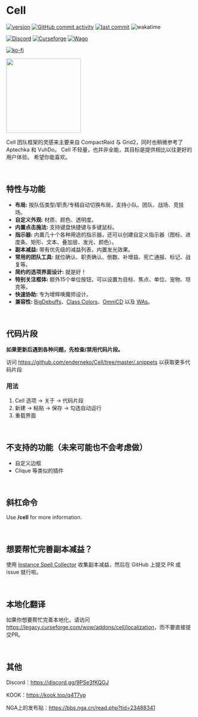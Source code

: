 # Cell

[![version](https://img.shields.io/github/v/release/enderneko/Cell)](https://github.com/enderneko/Cell/releases)
[![GitHub commit activity](https://img.shields.io/github/commit-activity/m/enderneko/Cell)](https://github.com/enderneko/Cell/commits/master)
[![last commit](https://img.shields.io/github/last-commit/enderneko/Cell)](https://github.com/enderneko/Cell/commits/master)
![wakatime](https://wakatime.com/badge/user/b2ffce60-8269-440f-81a0-7316f36a6085/project/82ff5b42-1fec-416d-9d8d-50b586ceea0c.svg)

[![Discord](https://img.shields.io/discord/1122747237546610760?label=Discord&color=5865F2)](https://discord.gg/9PSe3fKQGJ)
[![Curseforge](https://img.shields.io/curseforge/dt/409666?label=CurseForge&color=F16436)](https://www.curseforge.com/wow/addons/cell)
[![Wago](https://img.shields.io/badge/Wago-Cell-ad1319)](https://addons.wago.io/addons/cell)

[![ko-fi](https://ko-fi.com/img/githubbutton_sm.svg)](https://ko-fi.com/enderneko)

<a href="https://afdian.net/a/enderneko"><img width="200" src="https://pic1.afdiancdn.com/static/img/welcome/button-sponsorme.png" alt=""></a >

Cell 团队框架的灵感来主要来自 CompactRaid 与 Grid2，同时也稍微参考了 Aptechka 和 VuhDo。
Cell 不轻量，也并非全能，其目标是提供相比以往更好的用户体验。
希望你能喜欢。

&nbsp;

## 特性与功能

- __布局:__ 按队伍类型/职责/专精自动切换布局，支持小队、团队、战场、竞技场。
- __自定义外观:__ 材质、颜色、透明度。
- __内置点击施法:__ 支持键盘快捷键与多键鼠标。
- __指示器:__ 内置几十个各种用途的指示器，还可以创建自定义指示器（图标、进度条、矩形、文本、叠加层、发光、颜色）。
- __副本减益:__ 带有优先级的减益列表，内置发光效果。
- __常用的团队工具:__ 就位确认、职责确认、倒数、补增益、死亡通报、标记、战复等。
- __简约的选项界面设计:__ 就是好！
- __特别关注框体:__ 额外15个单位按钮，可以设置为目标、焦点、单位、宠物、坦克等。
- __快速协助:__ 专为增辉唤魔师设计。
- __兼容性:__ [BigDebuffs](https://www.curseforge.com/wow/addons/bigdebuffs)、[Class Colors](https://www.curseforge.com/wow/addons/classcolors)、[OmniCD](https://www.curseforge.com/wow/addons/omnicd) 以及 [WAs](https://wago.io/weakauras)。

&nbsp;

## 代码片段

__如果更新后遇到各种问题，先检查/禁用代码片段。__

访问 <https://github.com/enderneko/Cell/tree/master/.snippets> 以获取更多代码片段

### 用法

1. Cell 选项 -> 关于 -> 代码片段
2. 新建 -> 粘贴 -> 保存 -> 勾选自动运行
3. 重载界面

&nbsp;

## 不支持的功能（未来可能也不会考虑做）

- 自定义边框
- Clique 等类似的插件

&nbsp;

## 斜杠命令

Use __/cell__ for more information.

&nbsp;

## 想要帮忙完善副本减益？

使用 [Instance Spell Collector](https://legacy.curseforge.com/wow/addons/instance-spell-collector) 收集副本减益，然后在 GitHub 上提交 PR 或 issue 就行啦。

&nbsp;

## 本地化翻译

如果你想要帮忙完善本地化，请访问<https://legacy.curseforge.com/wow/addons/cell/localization>，而不要直接提交PR。

&nbsp;

## 其他

Discord：<https://discord.gg/9PSe3fKQGJ>

KOOK：<https://kook.top/q4T7yp>

NGA上的发布贴：<https://bbs.nga.cn/read.php?tid=23488341>

